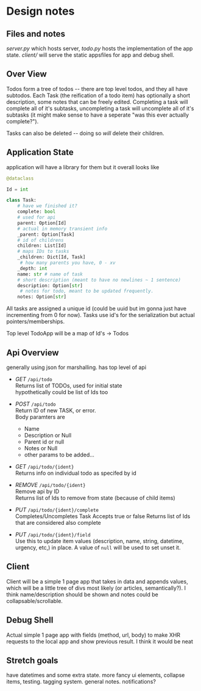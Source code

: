 # Design notes

## Files and notes
*server.py* which hosts server, *todo.py* hosts the implementation of the app state. *client/* will serve the static appsfiles for app and debug shell.

## Over View

Todos form a tree of todos -- there are top level todos, and they all have subtodos. Each Task (the reification of a todo item) has optionally a short description, some notes that can be freely edited. Completing a task will complete all of it's subtasks, uncompleting a task will uncomplete all of it's subtasks (it might make sense to have a seperate "was this ever actually complete?").

Tasks can also be deleted -- doing so _will_ delete their children. 

## Application State

application will have a library for them but it overall looks like

```py
@dataclass

Id = int

class Task:
    # have we finished it?
    complete: bool 
    # used for api
    parent: Option[Id] 
    # actual in memory transient info
    _parent: Option[Task] 
    # id of childrens
    children: List[Id] 
    # maps IDs to tasks
    _children: Dict[Id, Task] 
     # how many parents you have, 0 - xv
    _depth: int
    name: str # name of task
    # short description (meant to have no newlines ~ 1 sentence)
    description: Option[str] 
     # notes for todo, meant to be updated frequently. 
    notes: Option[str]
```

All tasks are assigned a unique id (could be uuid but im gonna just have incrementing from 0 for now). Tasks use id's for the serialization but actual pointers/memberships.

Top level TodoApp will be a map of Id's -> Todos

## Api Overview

generally using json for marshalling. has top level of api

- *GET* `/api/todo`  
    Returns list of TODOs, used for initial state  
    hypothetically could be list of Ids too

- *POST* `/api/todo`  
    Return ID of new TASK, or error.  
    Body paramters are  
    + Name
    + Description or Null
    + Parent id or null
    + Notes or Null
    + other params to be added...

- *GET* `/api/todo/{ident}`  
    Returns info on individual todo as specifed by id

- *REMOVE* `/api/todo/{ident}`  
    Remove api by ID  
    Returns list of Ids to remove from state (because of child items)

- *PUT* `/api/todo/{ident}/complete`  
    Completes/Uncompletes Task
    Accepts true or false
    Returns list of Ids that are considered also complete

- *PUT* `/api/todo/{ident}/field`  
    Use this to update item values (description, name, string, datetime, urgency, etc,) in place. A value of `null` will be used to set unset it.


## Client
Client will be a simple 1 page app that takes in data and appends values, which will be a little tree of divs most likely (or articles, semantically?). I think name/description should be shown and notes could be collapsable/scrollable.

## Debug Shell
Actual simple 1 page app with fields (method, url, body) to make XHR requests to the local app and show previous result. I think it would be neat


## Stretch goals

have datetimes and some extra state. more fancy ui elements, collapse items, testing. tagging system. general notes. notifications?
